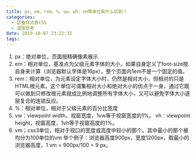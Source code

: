 ```yaml
---
title: px、em、rem、%、vw、wh、vm等单位有什么区别？
categories:
  - 层叠样式表CSS
  - 深度思考
date: 2019-10-07 23:22:32
tags:
---
```



1. px：绝对单位，页面按精确像素展示
2. em：相对单位，基准点为父级元素字体的大小，如果自身定义了font-size按自身来计算（浏览器默认字体是16px），整个页面内1em不是一个固定的值。
3. rem：相对单位，为元素设定字体大小时，仍然是相对大小，但相对的只是HTML根元素。这个单位可谓集相对大小和绝对大小的优点于一身，通过它既可以做到只修改根元素就成比例地调整所有字体大小，又可以避免字体大小逐层复合的连锁反应。
4. %：相对单位，相对于父级元素的百分比宽度
5. vw：viewpoint width，视窗宽度，1vw等于视窗宽度的1%。 
   vh：viewpoint height，视窗高度，1vh等于视窗高度的1%。
6. vm；css3单位，相对于视口的宽度或高度中较小的那个。其中最小的那个被均分为100单位的vm 
   举个例子：浏览器高度900px，宽度1200px，取最小的浏览器高度，1 vm = 900px/100 = 9 px。


